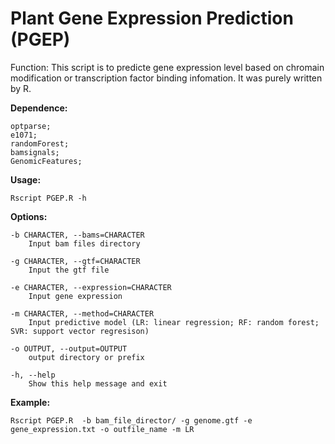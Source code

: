 # Plant Gene Expression Prediction (PGEP)


Function: This script is to predicte gene expression level based on chromain modification or transcription factor binding infomation. It was purely written by R.

**Dependence:**  
	
	optparse;  
	e1071;  
	randomForest;  
	bamsignals;  
	GenomicFeatures;  

**Usage:**  

	Rscript PGEP.R -h

**Options:**

	-b CHARACTER, --bams=CHARACTER
		Input bam files directory

	-g CHARACTER, --gtf=CHARACTER
		Input the gtf file

	-e CHARACTER, --expression=CHARACTER
		Input gene expression

	-m CHARACTER, --method=CHARACTER
		Input predictive model (LR: linear regression; RF: random forest; SVR: support vector regresison)

	-o OUTPUT, --output=OUTPUT
		output directory or prefix

	-h, --help
		Show this help message and exit
		
**Example:**
    
    Rscript PGEP.R  -b bam_file_director/ -g genome.gtf -e gene_expression.txt -o outfile_name -m LR

